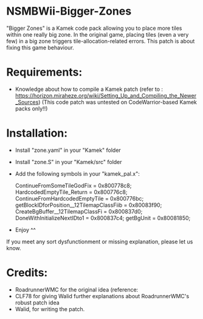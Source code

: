 # NSMBWii-Bigger-Zones
"Bigger Zones" is a Kamek code pack allowing you to place more tiles within one really big zone.
In the original game, placing tiles (even a very few) in a big zone triggers tile-allocation-related errors.
This patch is about fixing this game behaviour.

# Requirements: 

- Knowledge about how to compile a Kamek patch (refer to : https://horizon.miraheze.org/wiki/Setting_Up_and_Compiling_the_Newer_Sources)
(This code patch was untested on CodeWarrior-based Kamek packs only!!)

# Installation:
- Install "zone.yaml" in your "Kamek" folder
- Install "zone.S" in your "Kamek/src" folder
- Add the following symbols in your "kamek_pal.x": 

	ContinueFromSomeTileGodFix = 0x800778c8;
	HardcodedEmptyTile_Return = 0x800776c8;
	ContinueFromHardcodedEmptyTile = 0x800776bc;
	getBlockIDforPosition__12TilemapClassFiib = 0x80083f90;
	CreateBgBuffer__12TilemapClassFi = 0x800837d0;
	DoneWithInitializeNextIDto1 = 0x800837c4;
	getBgUnit = 0x80081850;

- Enjoy ^^

If you meet any sort dysfunctionment or missing explanation, please let us know.

# Credits:
- RoadrunnerWMC for the original idea (reference: 
- CLF78 for giving Walid further explanations about RoadrunnerWMC's robust patch idea
- Walid, for writing the patch.
